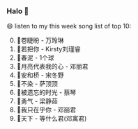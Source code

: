 

### Halo 👋

😄 listen to my this week song list of top 10:

0. 🌈卷睫盼 - 万玲琳
1. 🌈若把你 - Kirsty刘瑾睿
2. 🌈春泥 - 1个球
3. 🌈月亮代表我的心 - 邓丽君
4. 🌈安和桥 - 宋冬野
5. 🌈不染 - 萨顶顶
6. 🌈被遗忘的时光 - 蔡琴
7. 🌈勇气 - 梁静茹
8. 🌈我只在乎你 - 邓丽君
9. 🌈天下 - 等什么君(邓寓君)

